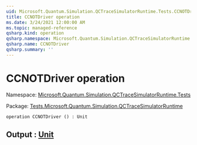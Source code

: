 ```yaml
---
uid: Microsoft.Quantum.Simulation.QCTraceSimulatorRuntime.Tests.CCNOTDriver
title: CCNOTDriver operation
ms.date: 3/24/2021 12:00:00 AM
ms.topic: managed-reference
qsharp.kind: operation
qsharp.namespace: Microsoft.Quantum.Simulation.QCTraceSimulatorRuntime.Tests
qsharp.name: CCNOTDriver
qsharp.summary: ''
---
```


# CCNOTDriver operation

Namespace: [Microsoft.Quantum.Simulation.QCTraceSimulatorRuntime.Tests](xref:Microsoft.Quantum.Simulation.QCTraceSimulatorRuntime.Tests)

Package: [Tests.Microsoft.Quantum.Simulation.QCTraceSimulatorRuntime](https://nuget.org/packages/Tests.Microsoft.Quantum.Simulation.QCTraceSimulatorRuntime)




```qsharp
operation CCNOTDriver () : Unit
```


## Output : [Unit](xref:microsoft.quantum.lang-ref.unit)

